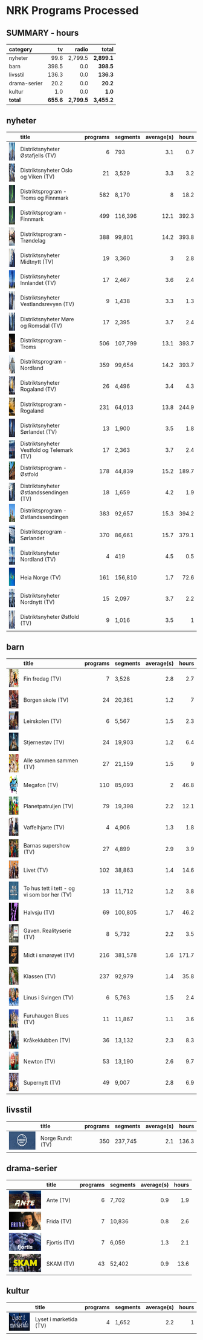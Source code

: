 # NRK Programs Processed
## SUMMARY - hours
| category              | tv   | radio                    |   **total** |
|:-------------------|-------------:|----------------------------:|---------------------------:|
| nyheter | 99.6 | 2,799.5                  |        **2,899.1** |
| barn | 398.5 | 0.0                  |        **398.5** |
| livsstil | 136.3 | 0.0                  |        **136.3** |
| drama-serier | 20.2 | 0.0                  |        **20.2** |
| kultur | 1.0 | 0.0                  |        **1.0** |
| **total** | **655.6** | **2,799.5**                  |        **3,455.2** |

## nyheter
|                                                                                       | title                                      |   programs | segments   |   average(s) |   hours |
|:--------------------------------------------------------------------------------------|:-------------------------------------------|-----------:|:-----------|-------------:|--------:|
| <img src="cachedimages/3yJCmi7O6o_LRMyHXG4PKAyJDqY7tz1_KZAdoMhM3Jyg.jpg" height="48"> | Distriktsnyheter Østafjells (TV)           |          6 | 793        |          3.1 |     0.7 |
| <img src="cachedimages/6ImwIAOjeLKEO30KGkDihwAtW9ZdaXCWp7mtyVX-DEig.jpg" height="48"> | Distriktsnyheter Oslo og Viken (TV)        |         21 | 3,529      |          3.3 |     3.2 |
| <img src="cachedimages/7OCQCjdvyodYBXFCqKQ_OQh4a_qRVOVHM_yqNiASd-tw.jpg" height="48"> | Distriktsprogram - Troms og Finnmark       |        582 | 8,170      |          8   |    18.2 |
| <img src="cachedimages/7OCQCjdvyodYBXFCqKQ_OQh4a_qRVOVHN23pzH-1CpUQ.jpg" height="48"> | Distriktsprogram - Finnmark                |        499 | 116,396    |         12.1 |   392.3 |
| <img src="cachedimages/Gdmx4kPdEAUGw1aXXhAsYw_eQdqwOb6Oz5_VVGtYBSHA.jpg" height="48"> | Distriktsprogram - Trøndelag               |        388 | 99,801     |         14.2 |   393.8 |
| <img src="cachedimages/Owt1MB9tFgo6abUQiW_hlgUafN0-5yTpzyaDTaQ3StBg.jpg" height="48"> | Distriktsnyheter Midtnytt (TV)             |         19 | 3,360      |          3   |     2.8 |
| <img src="cachedimages/RWx0wjITpvu0-3IZJwk3mgo9rCB1QNYRvmLCPt7sypEQ.jpg" height="48"> | Distriktsnyheter Innlandet (TV)            |         17 | 2,467      |          3.6 |     2.4 |
| <img src="cachedimages/SFHU2_2tLiWf1IikofMDEAyNSX8n29dHLYwu9x6jcacA.jpg" height="48"> | Distriktsnyheter Vestlandsrevyen (TV)      |          9 | 1,438      |          3.3 |     1.3 |
| <img src="cachedimages/WF0SSi2EOv2EO0CF8bQLmQGNu3ZOP9JVjGudILYGQBmA.jpg" height="48"> | Distriktsnyheter Møre og Romsdal (TV)      |         17 | 2,395      |          3.7 |     2.4 |
| <img src="cachedimages/XieXvkqAw7DJ5BVqWC-vYw4zTwwQ4MM3XXut_a1bFtww.jpg" height="48"> | Distriktsprogram - Troms                   |        506 | 107,799    |         13.1 |   393.7 |
| <img src="cachedimages/XkNhe_o-Q5d234eQMGfEPwXcGqniFYqVzETiwSD54YhQ.jpg" height="48"> | Distriktsprogram - Nordland                |        359 | 99,654     |         14.2 |   393.7 |
| <img src="cachedimages/_4UdJp3BT1GUwADsm_joNgrT0M17njfVl3vfq7b5KuEg.jpg" height="48"> | Distriktsnyheter Rogaland (TV)             |         26 | 4,496      |          3.4 |     4.3 |
| <img src="cachedimages/_i4dUkx4m-hKXJvHqHd0qgnrohpxcHfwDL1cmGP_eSqQ.jpg" height="48"> | Distriktsprogram - Rogaland                |        231 | 64,013     |         13.8 |   244.9 |
| <img src="cachedimages/cITZXcIrcw2d_aLULv0XkAFutCOPp4v9xkH-gswz8uRg.jpg" height="48"> | Distriktsnyheter Sørlandet (TV)            |         13 | 1,900      |          3.5 |     1.8 |
| <img src="cachedimages/k59qjgC0MsoxK1oLs3yRwAXoLhY6Q1LGCUKGsLTa7APw.jpg" height="48"> | Distriktsnyheter Vestfold og Telemark (TV) |         17 | 2,363      |          3.7 |     2.4 |
| <img src="cachedimages/mxk6wvJhB3psty_lOvEgpwr-7yHfs7q8zzmhikLnKdCA.jpg" height="48"> | Distriktsprogram - Østfold                 |        178 | 44,839     |         15.2 |   189.7 |
| <img src="cachedimages/ndOhzQTyLRB-UnOHn24IEgjy2iG5mGWBO44JeLHVNOhg.jpg" height="48"> | Distriktsnyheter Østlandssendingen (TV)    |         18 | 1,659      |          4.2 |     1.9 |
| <img src="cachedimages/qGdbbseW4d2_t0gw6d1FewFlKArRiv35y60RspWBRxaA.jpg" height="48"> | Distriktsprogram - Østlandssendingen       |        383 | 92,657     |         15.3 |   394.2 |
| <img src="cachedimages/tCtNe32Xt-fXXekeRjqHZA4XQLBWuSavfNmn66CRcsOg.jpg" height="48"> | Distriktsprogram - Sørlandet               |        370 | 86,661     |         15.7 |   379.1 |
| <img src="cachedimages/wQ4Ltlts1tdMmOCKlbV35wCct2HiPR8ZDkiq-5udzOpw.jpg" height="48"> | Distriktsnyheter Nordland (TV)             |          4 | 419        |          4.5 |     0.5 |
| <img src="cachedimages/xEbKR8-Oni5B6bT2LZCBDA5WOZiAaDAt9M9mrElDWaFw.jpg" height="48"> | Heia Norge (TV)                            |        161 | 156,810    |          1.7 |    72.6 |
| <img src="cachedimages/xVhKY-rHygwrxbV8tRgeyQMCyOt3EisGKhXB3fSZBpbQ.jpg" height="48"> | Distriktsnyheter Nordnytt (TV)             |         15 | 2,097      |          3.7 |     2.2 |
| <img src="cachedimages/xhINZJ41HfV4wYncIPXqVwWgzN4GQEkwo2S4pdG84oug.jpg" height="48"> | Distriktsnyheter Østfold (TV)              |          9 | 1,016      |          3.5 |     1   |

## barn
|                                                                                       | title                                       |   programs | segments   |   average(s) |   hours |
|:--------------------------------------------------------------------------------------|:--------------------------------------------|-----------:|:-----------|-------------:|--------:|
| <img src="cachedimages/4FVtVO9ImLdU8K--tx_DCA93Rf4e80IN63P5wqtVmC7w.jpg" height="48"> | Fin fredag (TV)                             |          7 | 3,528      |          2.8 |     2.7 |
| <img src="cachedimages/65lwG2RYIez97JLmKiBMJwTf5TtkecDyLvYyLyhKeLpw.jpg" height="48"> | Borgen skole (TV)                           |         24 | 20,361     |          1.2 |     7   |
| <img src="cachedimages/7RnZ4GIEB46A-yYs9dFH0A6jS86Ggz_ny71qfTrYo5Fw.jpg" height="48"> | Leirskolen (TV)                             |          6 | 5,567      |          1.5 |     2.3 |
| <img src="cachedimages/8aBa1Ugu27uvY4lO0ZjpyQe5i3WARhpbxDpDrliA01pA.jpg" height="48"> | Stjernestøv (TV)                            |         24 | 19,903     |          1.2 |     6.4 |
| <img src="cachedimages/Cunw69xZv4gApIx5s-RjzAlNvQ4x2gs_u5X9tx75IJrQ.jpg" height="48"> | Alle sammen sammen (TV)                     |         27 | 21,159     |          1.5 |     9   |
| <img src="cachedimages/DKK0x3VSgpMBh5Mws12tEwta0qMDpiwMoO2uJL4J0vHA.jpg" height="48"> | Megafon (TV)                                |        110 | 85,093     |          2   |    46.8 |
| <img src="cachedimages/HcV2x1kU1shcCy-1XHWNBA-9YyQrFpmZveWxowNJ-swA.jpg" height="48"> | Planetpatruljen (TV)                        |         79 | 19,398     |          2.2 |    12.1 |
| <img src="cachedimages/IvVb4jyrrXAmJy9u0mm4PQtw_bL9UqmPrPKK3OgpVNWg.jpg" height="48"> | Vaffelhjarte (TV)                           |          4 | 4,906      |          1.3 |     1.8 |
| <img src="cachedimages/MBhV845j-22KU4JLQhX06AutGeiOj25l-J4DTt1kJQVw.jpg" height="48"> | Barnas supershow (TV)                       |         27 | 4,899      |          2.9 |     3.9 |
| <img src="cachedimages/NJm5Zz50KUknC-4OqxXqOwyOhB7aZu8IEtAL-83wK8Rg.jpg" height="48"> | Livet (TV)                                  |        102 | 38,863     |          1.4 |    14.6 |
| <img src="cachedimages/QjloTQoYw1hYjSguKaOoNAsVv1NyTCBqsUcrh8-5qPZA.jpg" height="48"> | To hus tett i tett - og vi som bor her (TV) |         13 | 11,712     |          1.2 |     3.8 |
| <img src="cachedimages/VtytBkoX3nuHGe2ART4gLQsjjxYAgwbuXxuaoDa03W2g.jpg" height="48"> | Halvsju (TV)                                |         69 | 100,805    |          1.7 |    46.2 |
| <img src="cachedimages/XTFXeH4j-F1s38K3M4ixiAuUwpPT2GTtxbhSn3RLiMLA.jpg" height="48"> | Gaven. Realityserie (TV)                    |          8 | 5,732      |          2.2 |     3.5 |
| <img src="cachedimages/fiC6dX2rCAjc85axjpW9GQuwfThI6lr28MidCscTTkdQ.jpg" height="48"> | Midt i smørøyet (TV)                        |        216 | 381,578    |          1.6 |   171.7 |
| <img src="cachedimages/fsZFoOjmLSYJjXz6zlpzyA2UQWVw7qz65IL0p8FAV8Ng.jpg" height="48"> | Klassen (TV)                                |        237 | 92,979     |          1.4 |    35.8 |
| <img src="cachedimages/nyXtXYXDXC3vbeQxosEN1wC6wQBiAAO3Mgo8uDBkxUKw.jpg" height="48"> | Linus i Svingen (TV)                        |          6 | 5,763      |          1.5 |     2.4 |
| <img src="cachedimages/qs068IP9kLhnfl40IkUJjQYySTTudv7YF0ejUpgNb9Lw.jpg" height="48"> | Furuhaugen Blues (TV)                       |         11 | 11,867     |          1.1 |     3.6 |
| <img src="cachedimages/r6meYZATCb3hmrsgY-DVWAtIX0uuWb7U-5EId7ew43jQ.jpg" height="48"> | Kråkeklubben (TV)                           |         36 | 13,132     |          2.3 |     8.3 |
| <img src="cachedimages/rVFw5i_fDj2stF4hZismngULXU7nwNiUF2BbCX9jachw.jpg" height="48"> | Newton (TV)                                 |         53 | 13,190     |          2.6 |     9.7 |
| <img src="cachedimages/y2H5ybA2Bm6022ZnEHEQdQZYe_OOY1kaX-l7t3yJyCMQ.jpg" height="48"> | Supernytt (TV)                              |         49 | 9,007      |          2.8 |     6.9 |

## livsstil
|                                                                                       | title            |   programs | segments   |   average(s) |   hours |
|:--------------------------------------------------------------------------------------|:-----------------|-----------:|:-----------|-------------:|--------:|
| <img src="cachedimages/oV8saKqYT8G4DrMtXrDZtAaQAQt6Y_dyb1gXxafHsXLg.jpg" height="48"> | Norge Rundt (TV) |        350 | 237,745    |          2.1 |   136.3 |

## drama-serier
|                                                                                       | title        |   programs | segments   |   average(s) |   hours |
|:--------------------------------------------------------------------------------------|:-------------|-----------:|:-----------|-------------:|--------:|
| <img src="cachedimages/RnVdXnh0TfNSVOh6yq5TfwtmJ6Rx3ocJZFpjY_O-KoRA.jpg" height="48"> | Ante (TV)    |          6 | 7,702      |          0.9 |     1.9 |
| <img src="cachedimages/SLfDc3M1DUC4-jYWnveHJQ9AlU4mrpqayPakqHa2PTbQ.jpg" height="48"> | Frida (TV)   |          7 | 10,836     |          0.8 |     2.6 |
| <img src="cachedimages/Wp8grfKFLqXGPpX4_19wKgfhbRa6Xp6fTCvBW0yC-xJQ.jpg" height="48"> | Fjortis (TV) |          7 | 6,059      |          1.3 |     2.1 |
| <img src="cachedimages/snaBmCsfSGBEjLkTbzM4NgZ7fVqXmJ9nCQ7MxI0bpqUw.jpg" height="48"> | SKAM (TV)    |         43 | 52,402     |          0.9 |    13.6 |

## kultur
|                                                                                       | title                  |   programs | segments   |   average(s) |   hours |
|:--------------------------------------------------------------------------------------|:-----------------------|-----------:|:-----------|-------------:|--------:|
| <img src="cachedimages/e6d6OCqstiM8Im81FVraAgGW8IGwRtXAQE7ngVv3eHug.jpg" height="48"> | Lyset i mørketida (TV) |          4 | 1,652      |          2.2 |       1 |

